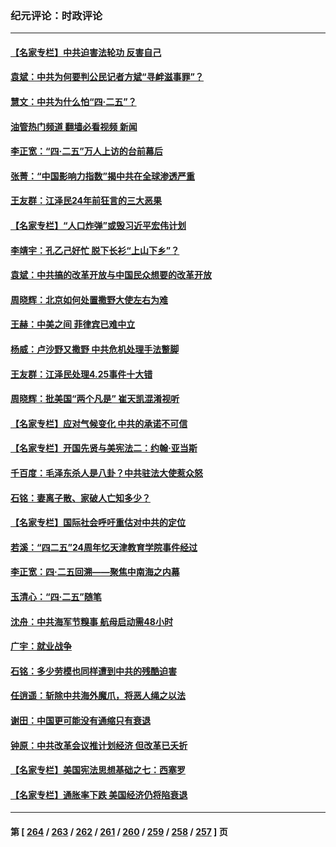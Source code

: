 ### 纪元评论：时政评论
---
#### [【名家专栏】中共迫害法轮功 反害自己](../../pages/nsc1025/n13982153.md?04270330) 
#### [袁斌：中共为何要判公民记者方斌“寻衅滋事罪”？](../../pages/nsc1025/n13982083.md?04270330) 
#### [慧文：中共为什么怕“四·二五”？](../../pages/nsc1025/n13982002.md?04270330) 
#### [油管热门频道 翻墙必看视频 新闻](ok?04270330)
#### [李正宽：“四‧二五”万人上访的台前幕后](../../pages/nsc1025/n13981939.md?04270330) 
#### [张菁：“中国影响力指数”揭中共在全球渗透严重](../../pages/nsc1025/n13981583.md?04270330) 
#### [王友群：江泽民24年前狂言的三大恶果](../../pages/nsc1025/n13981556.md?04270330) 
#### [【名家专栏】“人口炸弹”或毁习近平宏伟计划](../../pages/nsc1025/n13979311.md?04270330) 
#### [李靖宇：孔乙己好忙 脱下长衫“上山下乡”？](../../pages/nsc1025/n13981399.md?04270330) 
#### [袁斌：中共搞的改革开放与中国民众想要的改革开放](../../pages/nsc1025/n13981296.md?04270330) 
#### [周晓辉：北京如何处置撒野大使左右为难](../../pages/nsc1025/n13981257.md?04270330) 
#### [王赫：中美之间 菲律宾已难中立](../../pages/nsc1025/n13980979.md?04270330) 
#### [杨威：卢沙野又撒野 中共危机处理手法蹩脚](../../pages/nsc1025/n13981024.md?04270330) 
#### [王友群：江泽民处理4.25事件十大错](../../pages/nsc1025/n13981032.md?04270330) 
#### [周晓辉：批美国“两个凡是” 崔天凯混淆视听](../../pages/nsc1025/n13980780.md?04270330) 
#### [【名家专栏】应对气候变化 中共的承诺不可信](../../pages/nsc1025/n13978382.md?04270330) 
#### [【名家专栏】开国先贤与美宪法二：约翰‧亚当斯](../../pages/nsc1025/n13979093.md?04270330) 
#### [千百度：毛泽东杀人是八卦？中共驻法大使惹众怒](../../pages/nsc1025/n13980345.md?04270330) 
#### [石铭：妻离子散、家破人亡知多少？](../../pages/nsc1025/n13980336.md?04270330) 
#### [【名家专栏】国际社会呼吁重估对中共的定位](../../pages/nsc1025/n13979320.md?04270330) 
#### [若溪：“四二五”24周年忆天津教育学院事件经过](../../pages/nsc1025/n13979819.md?04270330) 
#### [李正宽：四·二五回溯——聚焦中南海之内幕](../../pages/nsc1025/n13979800.md?04270330) 
#### [玉清心：“四·二五”随笔](../../pages/nsc1025/n13978628.md?04270330) 
#### [沈舟：中共海军节糗事 航母启动需48小时](../../pages/nsc1025/n13979381.md?04270330) 
#### [广宇：就业战争](../../pages/nsc1025/n13979229.md?04270330) 
#### [石铭：多少劳模也同样遭到中共的残酷迫害](../../pages/nsc1025/n13978964.md?04270330) 
#### [任逍遥：斩除中共海外魔爪，将恶人绳之以法](../../pages/nsc1025/n13978949.md?04270330) 
#### [谢田：中国更可能没有通缩只有衰退](../../pages/nsc1025/n13978892.md?04270330) 
#### [钟原：中共改革会议推计划经济 但改革已夭折](../../pages/nsc1025/n13978752.md?04270330) 
#### [【名家专栏】美国宪法思想基础之七：西塞罗](../../pages/nsc1025/n13976258.md?04270330) 
#### [【名家专栏】通胀率下跌 美国经济仍将陷衰退](../../pages/nsc1025/n13975024.md?04270330) 

---
#### 第 [ [264](./264.md?04270330) / [263](./263.md?04270330) / [262](./262.md?04270330) / [261](./261.md?04270330) / [260](./260.md?04270330) / [259](./259.md?04270330) / [258](./258.md?04270330) / [257](./257.md?04270330) ] 页
